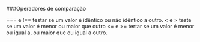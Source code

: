 ###Operadores de comparação

=== e !== testar se um valor é idêntico ou não idêntico a outro.
< e > teste se um valor é menor ou maior que outro
<= e >= tertar se um valor é menor ou igual a, ou maior que ou igual a outro.
